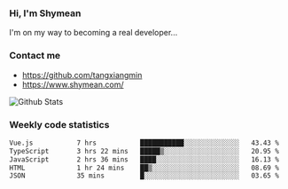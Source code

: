 ### Hi, I'm Shymean

I'm on my way to becoming a real developer...

### Contact me

- <https://github.com/tangxiangmin>
- <https://www.shymean.com/>

![Github Stats](https://github-readme-stats.vercel.app/api?username=tangxiangmin&show_icons=true&theme=dark)


###  Weekly code statistics

<!--START_SECTION:waka-->

```txt
Vue.js           7 hrs           ███████████░░░░░░░░░░░░░░   43.43 %
TypeScript       3 hrs 22 mins   █████▒░░░░░░░░░░░░░░░░░░░   20.95 %
JavaScript       2 hrs 36 mins   ████░░░░░░░░░░░░░░░░░░░░░   16.13 %
HTML             1 hr 24 mins    ██▒░░░░░░░░░░░░░░░░░░░░░░   08.69 %
JSON             35 mins         █░░░░░░░░░░░░░░░░░░░░░░░░   03.65 %
```

<!--END_SECTION:waka-->